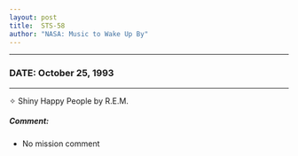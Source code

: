 ```yaml
---
layout: post
title:  STS-58
author: "NASA: Music to Wake Up By"
---
```


----
### DATE: October 25, 1993
----
✧ Shiny Happy People by R.E.M.

##### Comment:
* No mission comment
